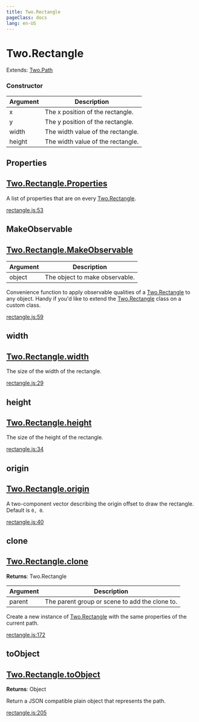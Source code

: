 ```yaml
---
title: Two.Rectangle
pageClass: docs
lang: en-US
---
```


# Two.Rectangle


<div class="extends">

Extends: [Two.Path](/docs/path/)

</div>





<div class="meta">
  <custom-button text="Source" type="source" href="https://github.com/jonobr1/two.js/blob/main/src/shapes/rectangle.js" />
</div>



### Constructor


| Argument | Description |
| ---- | ----------- |
|  x  | The x position of the rectangle. |
|  y  | The y position of the rectangle. |
|  width  | The width value of the rectangle. |
|  height  | The width value of the rectangle. |



<div class="static member ">

## Properties

<h2 class="longname" aria-hidden="true"><a href="#Properties"><span class="prefix">Two.Rectangle.</span><span class="shortname">Properties</span></a></h2>










<div class="properties">

A list of properties that are on every [Two.Rectangle](/docs/rectangle).

</div>








<div class="meta">

  <a class="lineno" target="_blank" rel="noopener noreferrer" href="https://github.com/jonobr1/two.js/blob/main/src/shapes/rectangle.js#L53">
    rectangle.js:53
  </a>

</div>






</div>



<div class="static function ">

## MakeObservable

<h2 class="longname" aria-hidden="true"><a href="#MakeObservable"><span class="prefix">Two.Rectangle.</span><span class="shortname">MakeObservable</span></a></h2>












<div class="params">

| Argument | Description |
| ---- | ----------- |
|  object  | The object to make observable. |
</div>




<div class="description">

Convenience function to apply observable qualities of a [Two.Rectangle](/docs/rectangle) to any object. Handy if you'd like to extend the [Two.Rectangle](/docs/rectangle) class on a custom class.

</div>



<div class="meta">

  <a class="lineno" target="_blank" rel="noopener noreferrer" href="https://github.com/jonobr1/two.js/blob/main/src/shapes/rectangle.js#L59">
    rectangle.js:59
  </a>

</div>






</div>



<div class="instance member ">

## width

<h2 class="longname" aria-hidden="true"><a href="#width"><span class="prefix">Two.Rectangle.</span><span class="shortname">width</span></a></h2>










<div class="properties">

The size of the width of the rectangle.

</div>








<div class="meta">

  <a class="lineno" target="_blank" rel="noopener noreferrer" href="https://github.com/jonobr1/two.js/blob/main/src/shapes/rectangle.js#L29">
    rectangle.js:29
  </a>

</div>






</div>



<div class="instance member ">

## height

<h2 class="longname" aria-hidden="true"><a href="#height"><span class="prefix">Two.Rectangle.</span><span class="shortname">height</span></a></h2>










<div class="properties">

The size of the height of the rectangle.

</div>








<div class="meta">

  <a class="lineno" target="_blank" rel="noopener noreferrer" href="https://github.com/jonobr1/two.js/blob/main/src/shapes/rectangle.js#L34">
    rectangle.js:34
  </a>

</div>






</div>



<div class="instance member ">

## origin

<h2 class="longname" aria-hidden="true"><a href="#origin"><span class="prefix">Two.Rectangle.</span><span class="shortname">origin</span></a></h2>










<div class="properties">

A two-component vector describing the origin offset to draw the rectangle. Default is `0, 0`.

</div>








<div class="meta">

  <a class="lineno" target="_blank" rel="noopener noreferrer" href="https://github.com/jonobr1/two.js/blob/main/src/shapes/rectangle.js#L40">
    rectangle.js:40
  </a>

</div>






</div>



<div class="instance function ">

## clone

<h2 class="longname" aria-hidden="true"><a href="#clone"><span class="prefix">Two.Rectangle.</span><span class="shortname">clone</span></a></h2>




<div class="returns">

__Returns__: Two.Rectangle



</div>









<div class="params">

| Argument | Description |
| ---- | ----------- |
|  parent  | The parent group or scene to add the clone to. |
</div>




<div class="description">

Create a new instance of [Two.Rectangle](/docs/rectangle) with the same properties of the current path.

</div>



<div class="meta">

  <a class="lineno" target="_blank" rel="noopener noreferrer" href="https://github.com/jonobr1/two.js/blob/main/src/shapes/rectangle.js#L172">
    rectangle.js:172
  </a>

</div>






</div>



<div class="instance function ">

## toObject

<h2 class="longname" aria-hidden="true"><a href="#toObject"><span class="prefix">Two.Rectangle.</span><span class="shortname">toObject</span></a></h2>




<div class="returns">

__Returns__: Object



</div>












<div class="description">

Return a JSON compatible plain object that represents the path.

</div>



<div class="meta">

  <a class="lineno" target="_blank" rel="noopener noreferrer" href="https://github.com/jonobr1/two.js/blob/main/src/shapes/rectangle.js#L205">
    rectangle.js:205
  </a>

</div>






</div>


